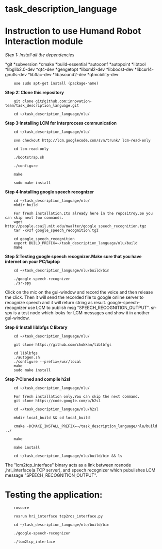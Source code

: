 task_description_language
=========================

Instruction to use Humand Robot Interaction module
==================================================

*Step 1: Install all the dependencies*

*git
*subversion
*cmake
*build-essential
*autoconf
*autopoint
*libtool
*libglib2.0-dev
*qt4-dev
*gengetopt
*libxml2-dev
*libboost-dev
*libcurl4-gnutls-dev
*libflac-dev
*libasound2-dev
*qtmobility-dev

		use sudo apt-get install (package-name)

**Step 2: Clone this repository**

		git clone git@github.com:innovation-team/task_description_language.git

		cd ~/task_description_language/nlu/

**Step 3:Installing LCM for interprocess communication**

		cd ~/task_description_language/nlu/

		svn checkout http://lcm.googlecode.com/svn/trunk/ lcm-read-only

		cd lcm-read-only

		./bootstrap.sh 

		./configure 

		make

		sudo make install

**Step 4:Installing google speech recognizer**

		cd ~/task_description_language/nlu/
		mkdir build

		For fresh installation.Its already here in the repositroy.So you can skip next two commands.
		wget http://people.csail.mit.edu/mwalter/google_speech_recognition.tgz
		tar -xvzf google_speech_recognition.tgz

		cd google_speech_recognition
		export BUILD_PREFIX=~/task_description_language/nlu/build
		make

**Step 5:Testing google speech recognizer.Make sure that you have internet on your PC/laptop**

		cd ~/task_description_language/nlu/build/bin 

		./google-speech-recognizer
		./sr-spy

Click on the mic on the gui-window and record the voice and then release the click.
Then it will send the recorded file to google online server to recognize speech and it will return string as result.
google-speech-recognizer use LCM to publish msg "SPEECH_RECOGNITION_OUTPUT".
sr-spy is a test node which looks for LCM messages and show it in another gui-window.

**Step 6:Install liblbfgs C library**

		cd ~/task_description_language/nlu/

		git clone https://github.com/chokkan/liblbfgs

		cd liblbfgs
		./autogen.sh
		./configure --prefix=/usr/local
		make
		sudo make install

**Step 7:Cloned and compile h2sl**

		cd ~/task_description_language/nlu/

		For fresh installation only.You can skip the next command.
		git clone https://code.google.com/p/h2sl

		cd ~/task_description_language/nlu/h2sl

		mkdir local_build && cd local_build

		cmake -DCMAKE_INSTALL_PREFIX=~/task_description_language/nlu/build ../

		make
		 
		make install

		cd ~/task_description_language/nlu/build/bin && ls

The "lcm2tcp_interface" binary acts as a link between rosnode ,hri_interface(a TCP server), 
and speech recognizer which pubulishes LCM message "SPEECH_RECOGNITION_OUTPUT".

**Testing the application:**
===================================================================


		roscore

		rosrun hri_interface tcp2ros_interface.py

		cd ~/task_description_language/nlu/build/bin

		./google-speech-recognizer

		./lcm2tcp_interface


 














